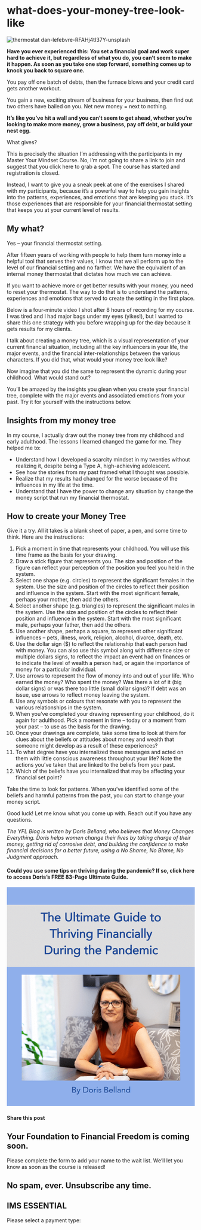 # what-does-your-money-tree-look-like
![thermostat dan-lefebvre-RFAHj4tI37Y-unsplash](https://yourfinanciallaunchpad.com/wp-content/uploads/elementor/thumbs/thermostat-dan-lefebvre-RFAHj4tI37Y-unsplash-qdc6d3x28k2quf2xf0kthrgvjizgyes8z3x3prq7pk.jpg "thermostat dan-lefebvre-RFAHj4tI37Y-unsplash")

**Have you ever experienced this: You set a financial goal and work super hard to achieve it, but regardless of what you do, you can’t seem to make it happen. As soon as you take one step forward, something comes up to knock you back to square one.**

You pay off one batch of debts, then the furnace blows and your credit card gets another workout.

You gain a new, exciting stream of business for your business, then find out two others have bailed on you. Net new money = next to nothing.

**It’s like you’ve hit a wall and you can’t seem to get ahead, whether you’re looking to make more money, grow a business, pay off debt, or build your nest egg.**

What gives?

This is precisely the situation I’m addressing with the participants in my Master Your Mindset Course. No, I’m not going to share a link to join and suggest that you click here to grab a spot. The course has started and registration is closed.

Instead, I want to give you a sneak peek at one of the exercises I shared with my participants, because it’s a powerful way to help you gain insights into the patterns, experiences, and emotions that are keeping you stuck. It’s those experiences that are responsible for your financial thermostat setting that keeps you at your current level of results.

## My what?

Yes – your financial thermostat setting.

After fifteen years of working with people to help them turn money into a helpful tool that serves their values, I know that we all perform up to the level of our financial setting and no farther. We have the equivalent of an internal money thermostat that dictates how much we can achieve.

If you want to achieve more or get better results with your money, you need to reset your thermostat. The way to do that is to understand the patterns, experiences and emotions that served to create the setting in the first place.

Below is a four-minute video I shot after 8 hours of recording for my course. I was tired and I had major bags under my eyes (yikes!), but I wanted to share this one strategy with you before wrapping up for the day because it gets results for my clients.

I talk about creating a money tree, which is a visual representation of your current financial situation, including all the key influencers in your life, the major events, and the financial inter-relationships between the various characters. If you did that, what would your money tree look like?

Now imagine that you did the same to represent the dynamic during your childhood. What would stand out?

You’ll be amazed by the insights you glean when you create your financial tree, complete with the major events and associated emotions from your past. Try it for yourself with the instructions below.

## Insights from my money tree

In my course, I actually draw out the money tree from my childhood and early adulthood. The lessons I learned changed the game for me. They helped me to:

- Understand how I developed a scarcity mindset in my twenties without realizing it, despite being a Type A, high-achieving adolescent.
- See how the stories from my past framed what I thought was possible.
- Realize that my results had changed for the worse because of the influences in my life at the time.
- Understand that I have the power to change any situation by change the money script that run my financial thermostat.

## How to create your Money Tree

Give it a try. All it takes is a blank sheet of paper, a pen, and some time to think. Here are the instructions:

1. Pick a moment in time that represents your childhood. You will use this time frame as the basis for your drawing.
2. Draw a stick figure that represents you. The size and position of the figure can reflect your perception of the position you feel you held in the system.
3. Select one shape (e.g. circles) to represent the significant females in the system. Use the size and position of the circles to reflect their position and influence in the system. Start with the most significant female, perhaps your mother, then add the others.
4. Select another shape (e.g. triangles) to represent the significant males in the system. Use the size and position of the circles to reflect their position and influence in the system. Start with the most significant male, perhaps your father, then add the others.
5. Use another shape, perhaps a square, to represent other significant influences – pets, illness, work, religion, alcohol, divorce, death, etc.
6. Use the dollar sign ($) to reflect the relationship that each person had with money. You can also use this symbol along with difference size or multiple dollars signs, to reflect the impact an event had on finances or to indicate the level of wealth a person had, or again the importance of money for a particular individual.
7. Use arrows to represent the flow of money into and out of your life. Who earned the money? Who spent the money? Was there a lot of it (big dollar signs) or was there too little (small dollar signs)? If debt was an issue, use arrows to reflect money leaving the system.
8. Use any symbols or colours that resonate with you to represent the various relationships in the system.
9. When you’ve completed your drawing representing your childhood, do it again for adulthood. Pick a moment in time – today or a moment from your past – to use as the basis for the drawing.
10. Once your drawings are complete, take some time to look at them for clues about the beliefs or attitudes about money and wealth that someone might develop as a result of these experiences?
11. To what degree have you internalized these messages and acted on them with little conscious awareness throughout your life? Note the actions you’ve taken that are linked to the beliefs from your past.
12. Which of the beliefs have you internalized that may be affecting your financial set point?

Take the time to look for patterns. When you’ve identified some of the beliefs and harmful patterns from the past, you can start to change your money script.

Good luck! Let me know what you come up with. Reach out if you have any questions.

*The YFL Blog is written by Doris Belland, who believes that Money Changes Everything. Doris helps women change their lives by taking charge of their money, getting rid of corrosive debt, and building the confidence to make financial decisions for a better future, using a No Shame, No Blame, No Judgment approach.*

#### Could you use some tips on thriving during the pandemic? If so, click here to access Doris’s FREE 83-Page Ultimate Guide.

![](attachments/Ultimate-Guide-cover.png)

#### Share this post

## Your Foundation to Financial Freedom is coming soon.

Please complete the form to add your name to the wait list. We’ll let you know as soon as the course is released!

## No spam, ever. Unsubscribe any time.

## IMS ESSENTIAL

Please select a payment type: